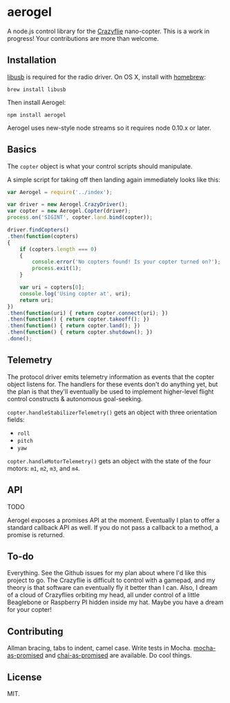 aerogel
=======

A node.js control library for the [Crazyflie](http://wiki.bitcraze.se/projects:crazyflie:userguide:index) nano-copter. This is a work in progress! Your contributions are more than welcome.

## Installation

[libusb](http://sourceforge.net/projects/libusb/) is required for the radio driver. On OS X, install with [homebrew](http://mxcl.github.io/homebrew/):

`brew install libusb`

Then install Aerogel:

`npm install aerogel`

Aerogel uses new-style node streams so it requires node 0.10.x or later.

## Basics

The `copter` object is what your control scripts should manipulate.

A simple script for taking off then landing again immediately looks like this:

```javascript
var Aerogel = require('../index');

var driver = new Aerogel.CrazyDriver();
var copter = new Aerogel.Copter(driver);
process.on('SIGINT', copter.land.bind(copter));

driver.findCopters()
.then(function(copters)
{
	if (copters.length === 0)
	{
		console.error('No copters found! Is your copter turned on?');
		process.exit(1);
	}

	var uri = copters[0];
	console.log('Using copter at', uri);
	return uri;
})
.then(function(uri) { return copter.connect(uri); })
.then(function() { return copter.takeoff(); })
.then(function() { return copter.land(); })
.then(function() { return copter.shutdown(); })
.done();
```

## Telemetry

The protocol driver emits telemetry information as events that the copter object listens for. The handlers for these events don't do anything yet, but the plan is that they'll eventually be used to implement higher-level flight control constructs & autonomous goal-seeking.

`copter.handleStabilizerTelemetry()` gets an object with three orientation fields:

- `roll`
- `pitch`
- `yaw`

`copter.handleMotorTelemetry()` gets an object with the state of the four motors: `m1`, `m2`, `m3`, and `m4`.

## API

TODO

Aerogel exposes a promises API at the moment. Eventually I plan to offer a standard callback API as well. If you do not pass a callback to a method, a promise is returned. 

## To-do

Everything. See the Github issues for my plan about where I'd like this project to go. The Crazyflie is difficult to control with a gamepad, and my theory is that software can eventually fly it better than I can. Also, I dream of a cloud of Crazyflies orbiting my head, all under control of a little Beaglebone or Raspberry PI hidden inside my hat. Maybe you have a dream for your copter!

## Contributing

Allman bracing, tabs to indent, camel case. Write tests in Mocha. [mocha-as-promised](https://github.com/domenic/mocha-as-promised) and [chai-as-promised](https://github.com/domenic/chai-as-promised/) are available. Do cool things.

## License

MIT.
